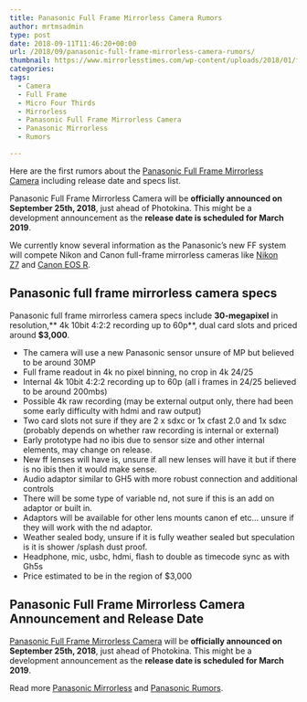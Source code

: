 ```yaml
---
title: Panasonic Full Frame Mirrorless Camera Rumors
author: mrtmsadmin
type: post
date: 2018-09-11T11:46:20+00:00
url: /2018/09/panasonic-full-frame-mirrorless-camera-rumors/
thumbnail: https://www.mirrorlesstimes.com/wp-content/uploads/2018/01/full-panasonic-gh5s-specs-leaked-price-2499.jpg
categories:
tags:
  - Camera
  - Full Frame
  - Micro Four Thirds
  - Mirrorless
  - Panasonic Full Frame Mirrorless Camera
  - Panasonic Mirrorless
  - Rumors

---
```

Here are the first rumors about the <a href="https://www.dailycameranews.com/tag/panasonic-full-frame-mirrorless-camera/" rel="tag">Panasonic Full Frame Mirrorless Camera</a> including release date and specs list.

Panasonic Full Frame Mirrorless Camera will be **officially announced on September 25th, 2018**, just ahead of Photokina. This might be a development announcement as the **release date is scheduled for March 2019**.

We currently know several information as the Panasonic&#8217;s new FF system will compete Nikon and Canon full-frame mirrorless cameras like [Nikon Z7][1] and [Canon EOS R][2].<!--more-->

## Panasonic full frame mirrorless camera specs

Panasonic full frame mirrorless camera specs include **30-megapixel** in resolution,** 4k 10bit 4:2:2 recording up to 60p**, dual card slots and priced around **$3,000**.

  * The camera will use a new Panasonic sensor unsure of MP but believed to be around 30MP
  * Full frame readout in 4k no pixel binning, no crop in 4k 24/25
  * Internal 4k 10bit 4:2:2 recording up to 60p (all i frames in 24/25 believed to be around 200mbs)
  * Possible 4k raw recording (may be external output only, there had been some early difficulty with hdmi and raw output)
  * Two card slots not sure if they are 2 x sdxc or 1x cfast 2.0 and 1x sdxc (probably depends on whether raw recording is internal or external)
  * Early prototype had no ibis due to sensor size and other internal elements, may change on release.
  * New ff lenses will have is, unsure if all new lenses will have it but if there is no ibis then it would make sense.
  * Audio adaptor similar to GH5 with more robust connection and additional controls
  * There will be some type of variable nd, not sure if this is an add on adaptor or built in.
  * Adaptors will be available for other lens mounts canon ef etc… unsure if they will work with the nd adaptor.
  * Weather sealed body, unsure if it is fully weather sealed but speculation is it is shower /splash dust proof.
  * Headphone, mic, usbc, hdmi, flash to double as timecode sync as with Gh5s
  * Price estimated to be in the region of $3,000

## Panasonic Full Frame Mirrorless Camera Announcement and Release Date

<a href="https://www.dailycameranews.com/tag/panasonic-full-frame-mirrorless-camera/" rel="tag">Panasonic Full Frame Mirrorless Camera</a> will be **officially announced on September 25th, 2018**, just ahead of Photokina. This might be a development announcement as the **release date is scheduled for March 2019**.

Read more [Panasonic Mirrorless][3] and [Panasonic Rumors][4].

 [1]: https://www.mirrorlesstimes.com/tags/nikon-z7/
 [2]: https://www.mirrorlesstimes.com/tags/canon-eos-r/
 [3]: https://www.mirrorlesstimes.com/tags/panasonic-mirrorless "Panasonic Mirrorless News"
 [4]: https://www.dailycameranews.com/tag/panasonic-rumors/